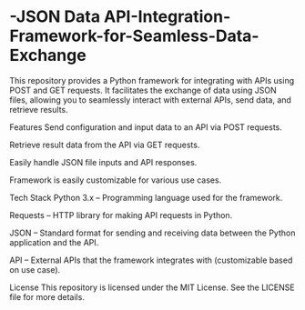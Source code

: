 # -JSON Data API-Integration-Framework-for-Seamless-Data-Exchange

This repository provides a Python framework for integrating with APIs using POST and GET requests. It facilitates the exchange of data using JSON files, allowing you to seamlessly interact with external APIs, send data, and retrieve results.

Features
Send configuration and input data to an API via POST requests.

Retrieve result data from the API via GET requests.

Easily handle JSON file inputs and API responses.

Framework is easily customizable for various use cases.


Tech Stack
Python 3.x – Programming language used for the framework.

Requests – HTTP library for making API requests in Python.

JSON – Standard format for sending and receiving data between the Python application and the API.

API – External APIs that the framework integrates with (customizable based on use case).


License
This repository is licensed under the MIT License. See the LICENSE file for more details.

